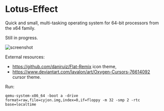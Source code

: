 # Lotus-Effect

Quick and small, multi-tasking operating system for 64-bit processors from the x64 family.

Still in progress.

![screenshot](https://blackdev.org/shot/1684.png)

External resources:

  -  https://github.com/daniruiz/Flat-Remix icon theme,
  -  https://www.deviantart.com/lavalon/art/Oxygen-Cursors-76614092 cursor theme.

Run:

	qemu-system-x86_64 -boot a -drive format=raw,file=cyjon.img,index=0,if=floppy -m 32 -smp 2 -rtc base=localtime

